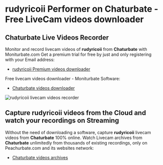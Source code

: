# rudyricoii Performer on Chaturbate - Free LiveCam videos downloader

## Chaturbate Live Videos Recorder

Monitor and record livecam videos of **rudyricoii** from **Chaturbate** with Moniturbate.com
Get a premium trial for free by just and only registering with your Email address:
* [rudyricoii Premium videos downloader](https://moniturbate.com/request-demo-licence-key.html)

Free livecam videos downloader - Moniturbate Software:
* [Chaturbate videos downloader](https://moniturbate.com/moniturbate-download-software.html)

![rudyricoii livecam videos recorder](https://peachurnet.com/templates/moniturbate-software.png)


## Capture rudyricoii videos from the Cloud and watch your recordings on Streaming

Without the need of downloading a software, capture **rudyricoii** livecam videos from **Chaturbate** 100% online.
Watch Livecam archives from **Chaturbate** unlimitedly from thousands of existing recordings, only on Peachurbate.com and its websites network:
* [Chaturbate videos archives](https://peachurnet.com/)